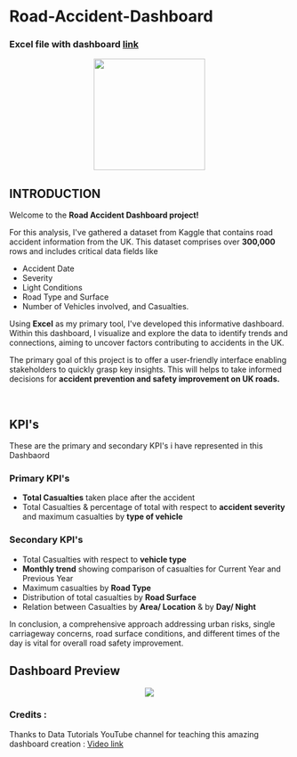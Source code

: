 # Road-Accident-Dashboard
### Excel file with dashboard [link](https://docs.google.com/spreadsheets/d/1sP5A0CD71GkxPtmNHv1Rk9dUDgwXzTMY/edit?usp=sharing&ouid=115907968798995233709&rtpof=true&sd=true)

<p align="center">
<img src='https://github.com/bharath-amaresam/Road-Accident-Dashboard/assets/82637423/669eee50-2e03-4a6c-887b-469d8125b419' width='200'>
</p>

## INTRODUCTION
Welcome to the **Road Accident Dashboard project!**

For this analysis, I've gathered a dataset from Kaggle that contains road accident information from the UK. This dataset comprises over **300,000** rows and includes critical data fields like

* Accident Date
* Severity 
* Light Conditions 
* Road Type and Surface 
* Number of Vehicles involved, and Casualties.

Using **Excel** as my primary tool, I've developed this informative dashboard. Within this dashboard, I visualize and explore the data to identify trends and connections, aiming to uncover factors contributing to accidents in the UK.

The primary goal of this project is to offer a user-friendly interface enabling stakeholders to quickly grasp key insights. This will helps to take informed decisions for **accident prevention and safety improvement on UK roads.**

<br>

## KPI's

These are the primary and secondary KPI's i have represented in this Dashbaord

### Primary KPI's
*   **Total Casualties** taken place after the accident 
*   Total Casualties & percentage of total with respect to **accident severity** and maximum casualties by **type of vehicle** 
### Secondary KPI's
*   Total Casualties with respect to **vehicle type** 
*   **Monthly trend** showing comparison of casualties for Current Year and Previous Year 
*   Maximum casualties by **Road Type** 
*   Distribution of total casualties by **Road Surface** 
*   Relation between Casualties by **Area/ Location** & by **Day/ Night**

In conclusion, a comprehensive approach addressing urban risks, single carriageway concerns, road surface conditions, and different times of the day is vital for overall road safety improvement.

## Dashboard Preview
<p align="center">
<img src='https://github.com/bharath-amaresam/Road-Accident-Dashboard/assets/82637423/2ef9bdda-da97-4f39-a3ec-048ff07d9fb3'>
</p>

### Credits :
Thanks to Data Tutorials YouTube channel for teaching this amazing dashboard creation :
[Video link](https://youtu.be/XeWfLNe3moM?si=4WHIlw1hj5pcw967)




